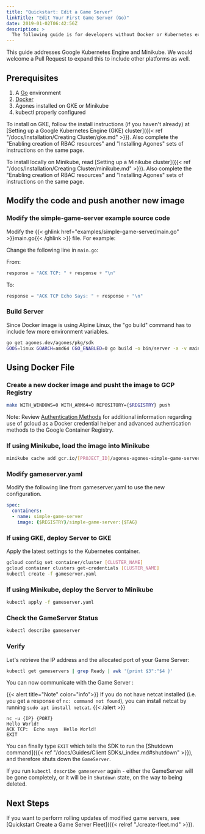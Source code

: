 ```yaml
---
title: "Quickstart: Edit a Game Server"
linkTitle: "Edit Your First Game Server (Go)"
date: 2019-01-02T06:42:56Z
description: >
  The following guide is for developers without Docker or Kubernetes experience, that want to use the simple-game-server example as a starting point for a custom game server. 
---
```


This guide addresses Google Kubernetes Engine and Minikube.  We would welcome a Pull Request to expand this to include other platforms as well.

## Prerequisites

1. A [Go](https://golang.org/dl/) environment
2. [Docker](https://www.docker.com/get-started/)
3. Agones installed on GKE or Minikube
4. kubectl properly configured

To install on GKE, follow the install instructions (if you haven't already) at
[Setting up a Google Kubernetes Engine (GKE) cluster]({{< ref "/docs/Installation/Creating Cluster/gke.md" >}}).
Also complete the "Enabling creation of RBAC resources" and "Installing Agones" sets of instructions on the same page.

To install locally on Minikube, read [Setting up a Minikube cluster]({{< ref "/docs/Installation/Creating Cluster/minikube.md" >}}).
Also complete the "Enabling creation of RBAC resources" and "Installing Agones" sets of instructions on the same page. 

## Modify the code and push another new image

### Modify the simple-game-server example source code
Modify the {{< ghlink href="examples/simple-game-server/main.go" >}}main.go{{< /ghlink >}} file. For example:

Change the following line in `main.go`:

From:
```go
response = "ACK TCP: " + response + "\n"
```

To:
```go
response = "ACK TCP Echo Says: " + response + "\n"
```

### Build Server
Since Docker image is using Alpine Linux, the "go build" command has to include few more environment variables.

```bash
go get agones.dev/agones/pkg/sdk
GOOS=linux GOARCH=amd64 CGO_ENABLED=0 go build -o bin/server -a -v main.go
```

## Using Docker File

### Create a new docker image and pusht the image to GCP Registry
```bash
make WITH_WINDOWS=0 WITH_ARM64=0 REPOSITORY={$REGISTRY} push
```

Note: Review [Authentication Methods](https://cloud.google.com/container-registry/docs/advanced-authentication)
for additional information regarding use of gcloud as a Docker credential helper
and advanced authentication methods to the Google Container Registry.

### If using Minikube, load the image into Minikube
```bash
minikube cache add gcr.io/[PROJECT_ID]/agones-agones-simple-game-server:modified
```

### Modify gameserver.yaml
Modify the following line from gameserver.yaml to use the new configuration.

```yaml
spec:
  containers:
  - name: simple-game-server
    image: {$REGISTRY}/simple-game-server:{$TAG}
```

### If using GKE, deploy Server to GKE
Apply the latest settings to the Kubernetes container.

```bash
gcloud config set container/cluster [CLUSTER_NAME]
gcloud container clusters get-credentials [CLUSTER_NAME]
kubectl create -f gameserver.yaml
```

### If using Minikube, deploy the Server to Minikube
```bash
kubectl apply -f gameserver.yaml
```

### Check the GameServer Status
```bash
kubectl describe gameserver
```

### Verify
Let's retrieve the IP address and the allocated port of your Game Server:

```bash
kubectl get gameservers | grep Ready | awk '{print $3":"$4 }'
```

You can now communicate with the Game Server :

{{< alert title="Note" color="info">}}
If you do not have netcat installed
  (i.e. you get a response of `nc: command not found`),
  you can install netcat by running `sudo apt install netcat`.
{{< /alert >}}

```
nc -u {IP} {PORT}
Hello World!
ACK TCP:  Echo says  Hello World!
EXIT
```

You can finally type `EXIT` which tells the SDK to run the [Shutdown command]({{< ref "/docs/Guides/Client SDKs/_index.md#shutdown" >}}), and therefore shuts down the `GameServer`.  

If you run `kubectl describe gameserver` again - either the GameServer will be gone completely, or it will be in `Shutdown` state, on the way to being deleted.

## Next Steps

If you want to perform rolling updates of modified game servers, see [Quickstart Create a Game Server Fleet]({{< relref "./create-fleet.md" >}}).
